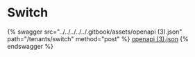 # Switch

{% swagger src="../../../../../.gitbook/assets/openapi (3).json" path="/tenants/switch" method="post" %}
[openapi (3).json](<../../../../../.gitbook/assets/openapi (3).json>)
{% endswagger %}
